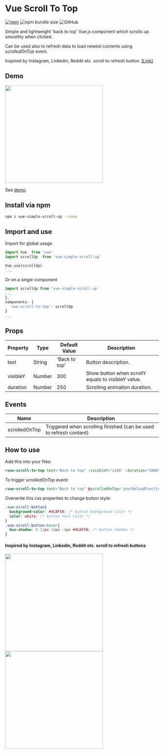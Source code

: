 # Vue Scroll To Top
  

[![npm](https://img.shields.io/npm/v/vue-backtotop.svg)](https://www.npmjs.com/package/vue-simple-scroll-up)
![npm bundle size](https://img.shields.io/bundlephobia/min/vue-simple-scroll-up)
![GitHub](https://img.shields.io/github/license/asdf1899/vue-simple-scroll-up)
  

Simple and lightweight 'back to top' Vue.js component which scrolls up smoothly when clicked.

Can be used also to refresh data to load newest contents using *scrolledOnTop* event.

Inspired by Instagram, Linkedin, Reddit etc. scroll to refresh button. [[Link]](https://github.com/asdf1899/vue-simple-scroll-up#inspired-by-instagram-linkedin-reddit-etc-scroll-to-refresh-buttons)



## Demo

<img  src="https://anasaraid.me/vue-simple-scroll-up-example/example.gif"  width="320px"/>

See [demo](https://anasaraid.me/vue-simple-scroll-up-example/).

## Install via npm

```bash
npm i vue-simple-scroll-up --save
```

## Import and use


Import for global usage

```javascript
import Vue  from 'vue'
import scrollUp  from 'vue-simple-scroll-up'

Vue.use(scrollUp)
...
```  

Or on a single component

```javascript
import scrollUp from 'vue-simple-scroll-up'
...
},
components: {
  'vue-scroll-to-top': scrollUp
}
...
```

## Props

| Property | Type | Default Value | Description |
| ------------ | ------------ | ------------ | ------------ |
| text | String | 'Back to top' | Button description.|
| visibleY | Number | 300 | Show button when scrollY equals to visibleY value.|
| duration | Number | 250 | Scrolling animation duration.|

## Events

| Name | Description |
|------------------------|--------------------------------------------------------------------------|
| scrolledOnTop | Triggered when scrolling finished (can be used to refresh content) |


## How to use

Add this into your files:

```html
<vue-scroll-to-top text="Back to top" :visibleY="1200" :duration="1000"></vue-scroll-to-top>
```

To trigger *scrolledOnTop* event:

```html
<vue-scroll-to-top text="Back to top" @scrolledOnTop="yourReloadFunction()"></vue-scroll-to-top>
```

Overwrite this css properties to change button style:

```css
.vue-scroll-button{
  background-color: #4CAF50; /* button background color */
  color: white; /* button text color */
}
.vue-scroll-button:hover{
  box-shadow: 0 12px 14px -6px #4CAF50; /* button shadow */
}
```

#### Inspired by Instagram, Linkedin, Reddit etc. scroll to refresh buttons


<img  src="https://anasaraid.me/vue-simple-scroll-up-example/insta.jpg"  width="320px"/><br>
<img  src="https://anasaraid.me/vue-simple-scroll-up-example/reddit.jpg"  width="320px"/>